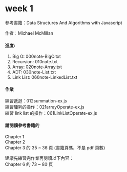 week 1
===============================

參考書籍：Data Structures And Algorithms with Javascript
           
作者：Michael McMillan

#### 進度:

1. Big O: 000note-BigO.txt
2. Recursion: 010note.txt
3. Array: 020note-Array.txt
4. ADT: 030note-List.txt
5. Link List: 060note-LinkedList.txt


#### 作業
練習遞迴：012summation-ex.js                    
練習陣列的操作：021arrayOperate-ex.js                    
練習 link list 的操作：061LinkListOperate-ex.js                    

#### 請閱讀參考書籍的           
Chapter 1          
Chapter 2                    
Chapter 3 的 35 ~ 36 頁 (書籍頁碼，不是 pdf 頁數)                    

建議先練習完作業再閱讀以下內容：                    
Chapter 6 的 73 ~ 80 頁           